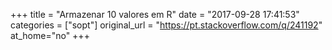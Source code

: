 +++
title = "Armazenar 10 valores em R"
date = "2017-09-28 17:41:53"
categories = ["sopt"]
original_url = "https://pt.stackoverflow.com/q/241192"
at_home="no"
+++

